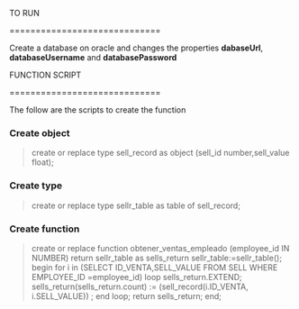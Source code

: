 TO RUN

=============================

Create a database on oracle and changes the properties **dabaseUrl**, **databaseUsername** and **databasePassword**

  

FUNCTION SCRIPT

=============================

The follow are the scripts to create the function

  

### Create object

>create or replace type sell_record as object (sell_id number,sell_value float);

  

### Create type

>create or replace type sellr_table as table of sell_record;

  

### Create function

>create or replace function obtener_ventas_empleado (employee_id IN NUMBER) return sellr_table as sells_return sellr_table:=sellr_table(); 
>begin 
>for i in (SELECT ID_VENTA,SELL_VALUE FROM SELL WHERE EMPLOYEE_ID =employee_id) loop
>sells_return.EXTEND;
>sells_return(sells_return.count) := (sell_record(i.ID_VENTA, i.SELL_VALUE)) ;
>end loop;
>return sells_return;
>end;